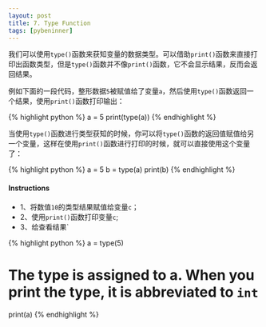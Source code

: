 ```yaml
---
layout: post
title: 7. Type Function
tags: [pybeninner]
---  
```



我们可以使用`type()`函数来获知变量的数据类型。可以借助`print()`函数来直接打印出函数类型，但是`type()`函数并不像`print()`函数，它不会显示结果，反而会返回结果。

例如下面的一段代码，整形数据`5`被赋值给了变量`a`，然后使用`type()`函数返回一个结果，使用`print()`函数打印输出：

{% highlight python  %}
a = 5
print(type(a))
{% endhighlight %} 


当使用`type()`函数进行类型获知的时候，你可以将`type()`函数的返回值赋值给另一个变量，这样在使用`print()`函数进行打印的时候，就可以直接使用这个变量了：


{% highlight python  %}
a = 5
b = type(a)
print(b)
{% endhighlight %} 


#### Instructions

* 1、将数值`10`的类型结果赋值给变量`c`；
* 2、使用`print()`函数打印变量`c`;
* 3、给查看结果`

{% highlight python  %}
a = type(5)
# The type is assigned to a. When you print the type, it is abbreviated to `int`
print(a)
{% endhighlight %} 